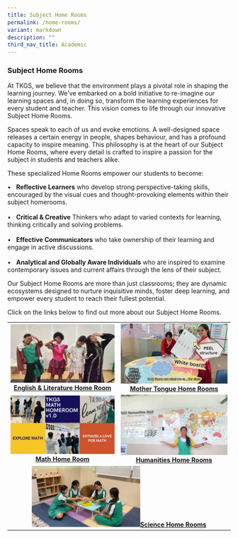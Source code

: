 ```yaml
---
title: Subject Home Rooms
permalink: /home-rooms/
variant: markdown
description: ""
third_nav_title: Academic
---
```

<h3><strong>Subject Home Rooms</strong></h3>
<p>At TKGS, we believe that the environment plays a pivotal role in shaping the learning journey. We've embarked on a bold initiative to re-imagine our learning spaces and, in doing so, transform the learning experiences for every student and teacher. This vision comes to life through our innovative Subject Home Rooms.</p>
<p>Spaces speak to each of us and evoke emotions. A well-designed space releases a certain energy in people, shapes behaviour, and has a profound capacity to inspire meaning. This philosophy is at the heart of our Subject Home Rooms, where every detail is crafted to inspire a passion for the subject in students and teachers alike.</p>
<p>These specialized Home Rooms empower our students to become:</p>
•&nbsp;&nbsp;&nbsp;<b>Reflective Learners</b> who develop strong perspective-taking skills, encouraged by the visual cues and thought-provoking elements within their subject homerooms.<br><br>
•&nbsp;&nbsp;&nbsp;<b>Critical &amp; Creative</b> Thinkers who adapt to varied contexts for learning, thinking critically and solving problems.<br><br>
•&nbsp;&nbsp;&nbsp;<b>Effective Communicators</b> who take ownership of their learning and engage in active discussions.<br><br>
•&nbsp;&nbsp;&nbsp;<b>Analytical and Globally Aware Individuals</b> who are inspired to examine contemporary issues and current affairs through the lens of their subject. <br>
<p>Our Subject Home Rooms are more than just classrooms; they are dynamic ecosystems designed to nurture inquisitive minds, foster deep learning, and empower every student to reach their fullest potential. </p>
<p>Click on the links below to find out more about our Subject Home Rooms.</p>

<table>
	<tbody><tr>
	<td style="text-align: center;"> <a style="width: 50%;" href="https://youtu.be/oKHDL43EuMY" target="_blank" rel="noopener"><img src="/images/LearningTKGS/Academic/EL_HR.png"><strong>English &amp; Literature Home Room</strong>
		</a></td>
		<td style="text-align: center;"> <a style="width: 50%;" href="https://youtu.be/fVe7VgBIyzo" target="_blank" rel="noopener"><img src="/images/LearningTKGS/Academic/MT_HR.png"><strong>Mother Tongue Home Rooms</strong>
		</a></td>
		</tr>
		<tr>
	<td style="text-align: center;"> <a style="width: 50%;" href="https://youtu.be/3wIuAiMRjx8" target="_blank" rel="noopener"><img src="/images/LearningTKGS/Academic/Math_HR.png"><strong>Math Home Room</strong>
		</a></td>
		<td style="text-align: center;"> <a style="width: 50%;" href="https://youtu.be/UlAbG5ieCkA" target="_blank" rel="noopener"><img src="/images/LearningTKGS/Academic/Hum_HR.png"><strong>Humanities Home Rooms</strong>
		</a></td>
			</tr>
		<tr>
			<td style="text-align: center;" colspan="2"><a href="https://youtu.be/UlAbG5ieCkA" target="_blank" rel="noopener"><img style="width: 50%;" src="/images/LearningTKGS/Academic/SCI_HR.png"><strong>Science Home Rooms</strong></a></td>
		</tr>
	</tbody></table>